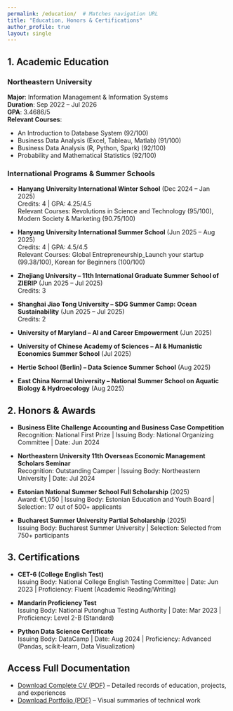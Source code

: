 ```yaml
---
permalink: /education/  # Matches navigation URL
title: "Education, Honors & Certifications"
author_profile: true
layout: single
---
```


## 1. Academic Education
### Northeastern University
**Major**: Information Management & Information Systems  
**Duration**: Sep 2022 – Jul 2026  
**GPA**: 3.4686/5  
**Relevant Courses**:  
- An Introduction to Database System (92/100)  
- Business Data Analysis (Excel, Tableau, Matlab) (91/100)  
- Business Data Analysis (R, Python, Spark) (92/100)  
- Probability and Mathematical Statistics (92/100)  


### International Programs & Summer Schools
- **Hanyang University International Winter School** (Dec 2024 – Jan 2025)  
  Credits: 4 | GPA: 4.25/4.5  
  Relevant Courses: Revolutions in Science and Technology (95/100), Modern Society & Marketing (90.75/100)  

- **Hanyang University International Summer School** (Jun 2025 – Aug 2025)  
  Credits: 4 | GPA: 4.5/4.5  
  Relevant Courses: Global Entrepreneurship_Launch your startup (99.38/100), Korean for Beginners (100/100)  

- **Zhejiang University – 11th International Graduate Summer School of ZIERIP** (Jun 2025 – Jul 2025)  
  Credits: 3  

- **Shanghai Jiao Tong University – SDG Summer Camp: Ocean Sustainability** (Jun 2025 – Jul 2025)  
  Credits: 2  

- **University of Maryland – AI and Career Empowerment** (Jun 2025)  

- **University of Chinese Academy of Sciences – AI & Humanistic Economics Summer School** (Jul 2025)  

- **Hertie School (Berlin) – Data Science Summer School** (Aug 2025)  

- **East China Normal University – National Summer School on Aquatic Biology & Hydroecology** (Aug 2025)  


## 2. Honors & Awards
- **Business Elite Challenge Accounting and Business Case Competition**  
  Recognition: National First Prize | Issuing Body: National Organizing Committee | Date: Jun 2024  

- **Northeastern University 11th Overseas Economic Management Scholars Seminar**  
  Recognition: Outstanding Camper | Issuing Body: Northeastern University | Date: Jul 2024  

- **Estonian National Summer School Full Scholarship** (2025)  
  Award: €1,050 | Issuing Body: Estonian Education and Youth Board | Selection: 17 out of 500+ applicants  

- **Bucharest Summer University Partial Scholarship** (2025)  
  Issuing Body: Bucharest Summer University | Selection: Selected from 750+ participants  


## 3. Certifications
- **CET-6 (College English Test)**  
  Issuing Body: National College English Testing Committee | Date: Jun 2023 | Proficiency: Fluent (Academic Reading/Writing)  

- **Mandarin Proficiency Test**  
  Issuing Body: National Putonghua Testing Authority | Date: Mar 2023 | Proficiency: Level 2-B (Standard)  

- **Python Data Science Certificate**  
  Issuing Body: DataCamp | Date: Aug 2024 | Proficiency: Advanced (Pandas, scikit-learn, Data Visualization)  


## Access Full Documentation
- [Download Complete CV (PDF)](/files/CV.pdf) – Detailed records of education, projects, and experiences  
- [Download Portfolio (PDF)](/files/portfolio.pdf) – Visual summaries of technical work
